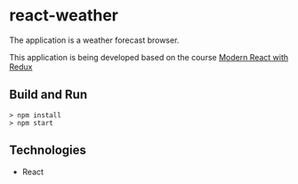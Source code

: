 # react-weather
The application is a weather forecast browser.

This application is being developed based on the course [Modern React with Redux](https://www.udemy.com/react-redux/)

## Build and Run

```
> npm install
> npm start
```

## Technologies
* React
